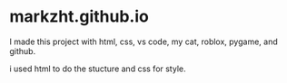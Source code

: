 # markzht.github.io

I made this project with html, css, vs code, my cat, roblox, pygame, and github.

i used html to do the stucture and css for style.

